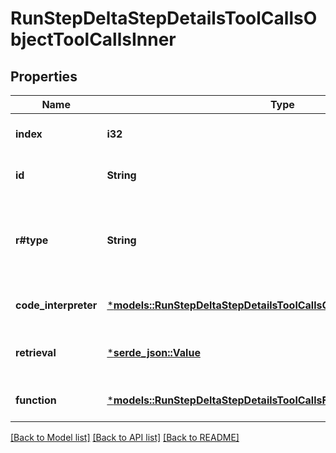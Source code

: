 # RunStepDeltaStepDetailsToolCallsObjectToolCallsInner

## Properties
Name | Type | Description | Notes
------------ | ------------- | ------------- | -------------
**index** | **i32** | The index of the tool call in the tool calls array. | 
**id** | **String** | The ID of the tool call object. | [optional] [default to None]
**r#type** | **String** | The type of tool call. This is always going to be `code_interpreter` for this type of tool call. | 
**code_interpreter** | [***models::RunStepDeltaStepDetailsToolCallsCodeObjectCodeInterpreter**](RunStepDeltaStepDetailsToolCallsCodeObject_code_interpreter.md) |  | [optional] [default to None]
**retrieval** | [***serde_json::Value**](.md) | For now, this is always going to be an empty object. | [optional] [default to None]
**function** | [***models::RunStepDeltaStepDetailsToolCallsFunctionObjectFunction**](RunStepDeltaStepDetailsToolCallsFunctionObject_function.md) |  | [optional] [default to None]

[[Back to Model list]](../README.md#documentation-for-models) [[Back to API list]](../README.md#documentation-for-api-endpoints) [[Back to README]](../README.md)


